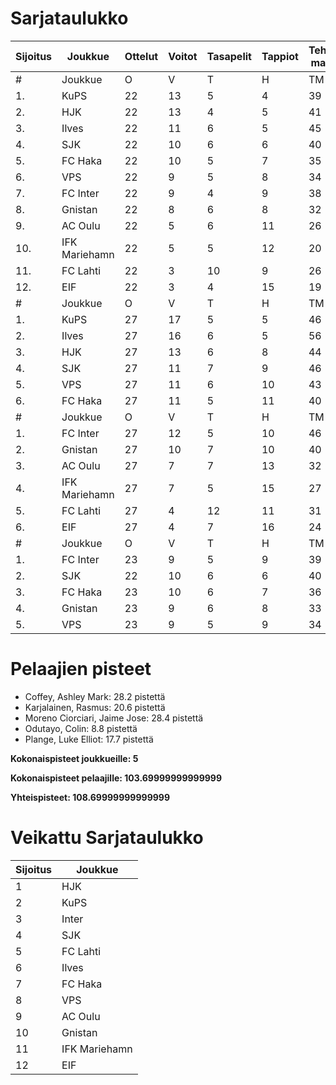 # Sarjataulukko
| Sijoitus | Joukkue | Ottelut | Voitot | Tasapelit | Tappiot | Tehdyt maalit | Päästetyt maalit | Maaliero | Syötöt |
|----------|---------|---------|--------|-----------|---------|----------------|-------------------|----------|-------|
|# | Joukkue | O | V | T | H | TM | PM | ME | S | L | L% | R | KK | PK | PA | P|
|1. | KuPS | 22 | 13 | 5 | 4 | 39 | 22 | 17 | 19 | 255 | 15,29 | 231 | 32 | 1 | 32 | 44|
|2. | HJK | 22 | 13 | 4 | 5 | 41 | 21 | 20 | 28 | 315 | 13,02 | 235 | 37 | 1 | 32 | 43|
|3. | Ilves | 22 | 11 | 6 | 5 | 45 | 25 | 20 | 36 | 238 | 18,91 | 238 | 56 | 4 | 42 | 39|
|4. | SJK | 22 | 10 | 6 | 6 | 40 | 33 | 7 | 27 | 285 | 14,04 | 270 | 52 | 0 | 45 | 36|
|5. | FC Haka | 22 | 10 | 5 | 7 | 35 | 32 | 3 | 25 | 199 | 17,59 | 283 | 65 | 2 | 43 | 35|
|6. | VPS | 22 | 9 | 5 | 8 | 34 | 36 | -2 | 18 | 239 | 14,23 | 253 | 38 | 3 | 32 | 32|
|7. | FC Inter | 22 | 9 | 4 | 9 | 38 | 29 | 9 | 29 | 226 | 16,81 | 217 | 49 | 2 | 38 | 31|
|8. | Gnistan | 22 | 8 | 6 | 8 | 32 | 34 | -2 | 23 | 213 | 15,02 | 251 | 63 | 1 | 31 | 30|
|9. | AC Oulu | 22 | 5 | 6 | 11 | 26 | 36 | -10 | 17 | 180 | 14,44 | 299 | 62 | 7 | 38 | 21|
|10. | IFK Mariehamn | 22 | 5 | 5 | 12 | 20 | 38 | -18 | 10 | 179 | 11,17 | 220 | 53 | 5 | 23 | 20|
|11. | FC Lahti | 22 | 3 | 10 | 9 | 26 | 38 | -12 | 21 | 189 | 13,76 | 218 | 50 | 1 | 35 | 19|
|12. | EIF | 22 | 3 | 4 | 15 | 19 | 51 | -32 | 11 | 175 | 10,86 | 241 | 61 | 4 | 25 | 13|
|# | Joukkue | O | V | T | H | TM | PM | ME | S | L | L% | R | KK | PK | PA | P|
|1. | KuPS | 27 | 17 | 5 | 5 | 46 | 24 | 22 | 23 | 298 | 15,44 | 269 | 41 | 2 | 39 | 56|
|2. | Ilves | 27 | 16 | 6 | 5 | 56 | 27 | 29 | 44 | 289 | 19,38 | 280 | 60 | 4 | 50 | 54|
|3. | HJK | 27 | 13 | 6 | 8 | 44 | 27 | 17 | 31 | 394 | 11,17 | 295 | 52 | 1 | 40 | 45|
|4. | SJK | 27 | 11 | 7 | 9 | 46 | 44 | 2 | 31 | 338 | 13,61 | 319 | 62 | 0 | 57 | 40|
|5. | VPS | 27 | 11 | 6 | 10 | 43 | 45 | -2 | 25 | 285 | 15,09 | 307 | 48 | 3 | 39 | 39|
|6. | FC Haka | 27 | 11 | 5 | 11 | 40 | 43 | -3 | 28 | 237 | 16,88 | 332 | 81 | 3 | 48 | 38|
|# | Joukkue | O | V | T | H | TM | PM | ME | S | L | L% | R | KK | PK | PA | P|
|1. | FC Inter | 27 | 12 | 5 | 10 | 46 | 34 | 12 | 34 | 284 | 16,20 | 256 | 59 | 2 | 44 | 41|
|2. | Gnistan | 27 | 10 | 7 | 10 | 40 | 43 | -3 | 30 | 263 | 15,21 | 302 | 76 | 1 | 38 | 37|
|3. | AC Oulu | 27 | 7 | 7 | 13 | 32 | 40 | -8 | 22 | 224 | 14,29 | 360 | 72 | 9 | 48 | 28|
|4. | IFK Mariehamn | 27 | 7 | 5 | 15 | 27 | 44 | -17 | 16 | 237 | 11,39 | 260 | 59 | 5 | 35 | 26|
|5. | FC Lahti | 27 | 4 | 12 | 11 | 31 | 47 | -16 | 25 | 234 | 13,25 | 278 | 62 | 2 | 44 | 24|
|6. | EIF | 27 | 4 | 7 | 16 | 24 | 57 | -33 | 16 | 218 | 11,01 | 305 | 77 | 6 | 29 | 19|
|# | Joukkue | O | V | T | H | TM | PM | ME | S | L | L% | R | KK | PK | PA | P|
|1. | FC Inter | 23 | 9 | 5 | 9 | 39 | 30 | 9 | 30 | 229 | 17,03 | 231 | 54 | 2 | 39 | 0|
|2. | SJK | 22 | 10 | 6 | 6 | 40 | 33 | 7 | 27 | 285 | 14,04 | 270 | 52 | 0 | 45 | 0|
|3. | FC Haka | 23 | 10 | 6 | 7 | 36 | 33 | 3 | 26 | 205 | 17,56 | 299 | 67 | 2 | 47 | 0|
|4. | Gnistan | 23 | 9 | 6 | 8 | 33 | 34 | -1 | 24 | 219 | 15,07 | 264 | 67 | 1 | 32 | 0|
|5. | VPS | 23 | 9 | 5 | 9 | 34 | 37 | -3 | 18 | 244 | 13,93 | 263 | 39 | 4 | 35 | 0|

# Pelaajien pisteet
* Coffey, Ashley Mark: 28.2 pistettä
* Karjalainen, Rasmus: 20.6 pistettä
* Moreno Ciorciari, Jaime Jose: 28.4 pistettä
* Odutayo, Colin: 8.8 pistettä
* Plange, Luke Elliot: 17.7 pistettä

**Kokonaispisteet joukkueille: 5**

**Kokonaispisteet pelaajille: 103.69999999999999**

**Yhteispisteet: 108.69999999999999**

# Veikattu Sarjataulukko
| Sijoitus | Joukkue |
|----------|---------|
| 1 | HJK |
| 2 | KuPS |
| 3 | Inter |
| 4 | SJK |
| 5 | FC Lahti |
| 6 | Ilves |
| 7 | FC Haka |
| 8 | VPS |
| 9 | AC Oulu |
| 10 | Gnistan |
| 11 | IFK Mariehamn |
| 12 | EIF |
